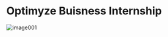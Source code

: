 # Optimyze Buisness Internship
![image001](https://github.com/user-attachments/assets/ece7c2b4-b6f2-458e-8d20-3798c721d547)
